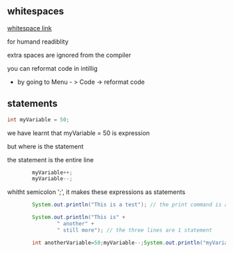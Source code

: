 ## whitespaces

[whitespace link](https://google.github.io/styleguide/javaguide.html#s4.6-whitespace)

for humand readiblity

extra spaces are ignored from the compiler

you can reformat code in intillig

- by going to Menu - > Code -> reformat code

## statements

```java
int myVariable = 50;
```

we have learnt that myVariable = 50 is expression

but where is the statement

the statement is the entire line

```java
        myVariable++;
        myVariable--;
```

whitht semicolon ';', it makes these expressions as statements

```java
        System.out.println("This is a test"); // the print command is also statement

        System.out.println("This is" +
                " another" +
                " still more"); // the three lines are 1 statement
```

```java
        int anotherVariable=50;myVariable--;System.out.println("myVariable = " + myVariable); // three statements with three semicolons

```
